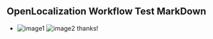 ## OpenLocalization Workflow Test MarkDown
* ![image1](.\5484ffd3-cfc6-4682-8f43-fe02410a9677.png)   ![image2](.\bdbe82f8-65f0-4264-b244-1551f3ff0d78.png) 
thanks!
